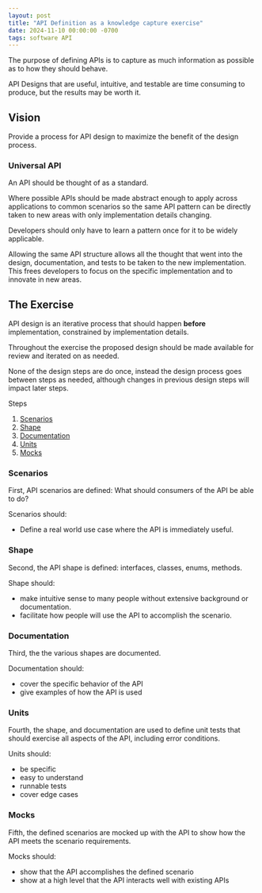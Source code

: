 ```yaml
---
layout: post
title: "API Definition as a knowledge capture exercise"
date: 2024-11-10 00:00:00 -0700
tags: software API
---
```


The purpose of defining APIs is to capture as much information as possible as to how they should behave.

API Designs that are useful, intuitive, and testable are time consuming to produce, but the results may be worth it.

## Vision

Provide a process for API design to maximize the benefit of the design process.

### Universal API

An API should be thought of as a standard.

Where possible APIs should be made abstract enough to apply across applications to common scenarios so the same API pattern can be directly taken to new areas with only implementation details changing.

Developers should only have to learn a pattern once for it to be widely applicable.

Allowing the same API structure allows all the thought that went into the design, documentation, and tests to be taken to the new implementation. This frees developers to focus on the specific implementation and to innovate in new areas.

## The Exercise

API design is an iterative process that should happen **before** implementation, constrained by implementation details.

Throughout the exercise the proposed design should be made available for review and iterated on as needed.

None of the design steps are do once, instead the design process goes between steps as needed, although changes in previous design steps will impact later steps.

Steps

1. [Scenarios](#scenarios)
2. [Shape](#shape)
3. [Documentation](#documentation)
4. [Units](#units)
5. [Mocks](#mocks)

### Scenarios

First, API scenarios are defined: What should consumers of the API be able to do?

Scenarios should:

- Define a real world use case where the API is immediately useful.

### Shape

Second, the API shape is defined: interfaces, classes, enums, methods.

Shape should:

- make intuitive sense to many people without extensive background or documentation.
- facilitate how people will use the API to accomplish the scenario.

### Documentation

Third, the the various shapes are documented.

Documentation should:

- cover the specific behavior of the API
- give examples of how the API is used

### Units

Fourth, the shape, and documentation are used to define unit tests that should exercise all aspects of the API, including error conditions.

Units should:

- be specific
- easy to understand
- runnable tests
- cover edge cases

### Mocks

Fifth, the defined scenarios are mocked up with the API to show how the API meets the scenario requirements.

Mocks should:

- show that the API accomplishes the defined scenario
- show at a high level that the API interacts well with existing APIs
